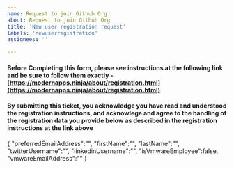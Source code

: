 ```yaml
---
name: Request to join Github Org
about: Request to join Github Org
title: 'New user registration request'
labels: 'newuserregistration'
assignees: ''

---
```

#### Before Completing this form, please see instructions at the following link and be sure to follow them exactly - [https://modernapps.ninja/about/registration.html](https://modernapps.ninja/about/registration.html)

#### By submitting this ticket, you acknowledge you have read and understood the registration instructions, and acknowlege and agree to the handling of the registration data you provide below as described in the registration instructions at the link above

{
  "preferredEmailAddress":"",
  "firstName":"",
  "lastName":"",
  "twitterUsername":"",
  "linkedinUsername":"",
  "isVmwareEmployee":false,
  "vmwareEmailAddress":""
}